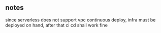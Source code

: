 ## notes

since serverless does not support vpc continuous deploy, infra must be deployed on hand, after that ci cd shall work fine